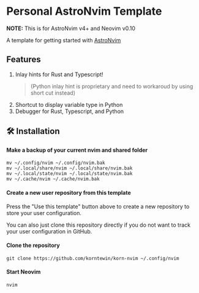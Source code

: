 # Personal AstroNvim Template

**NOTE:** This is for AstroNvim v4+ and Neovim v0.10

A template for getting started with [AstroNvim](https://github.com/AstroNvim/AstroNvim)

## Features

1. Inlay hints for Rust and Typescript!  
    > (Python inlay hint is proprietary and need to workaroud by using short cut instead)  
2. Shortcut to display variable type in Python
3. Debugger for Rust, Typescript, and Python

## 🛠️ Installation

#### Make a backup of your current nvim and shared folder

```shell
mv ~/.config/nvim ~/.config/nvim.bak
mv ~/.local/share/nvim ~/.local/share/nvim.bak
mv ~/.local/state/nvim ~/.local/state/nvim.bak
mv ~/.cache/nvim ~/.cache/nvim.bak
```

#### Create a new user repository from this template

Press the "Use this template" button above to create a new repository to store your user configuration.

You can also just clone this repository directly if you do not want to track your user configuration in GitHub.

#### Clone the repository

```shell
git clone https://github.com/korntewin/korn-nvim ~/.config/nvim
```

#### Start Neovim

```shell
nvim
```
